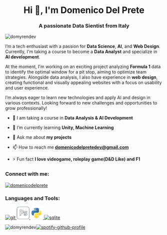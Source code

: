 <h1 align="center">Hi 👋, I'm Domenico Del Prete</h1>
<h3 align="center">A passionate Data Sientist from Italy</h3>

<p align="left"> <img src="https://komarev.com/ghpvc/?username=domyrendev&label=Profile%20views&color=0e75b6&style=flat" alt="domyrendev" /> </p>

I’m a tech enthusiast with a passion for **Data Science**, **AI**, and **Web Design**. Currently, I'm taking a course to become a **Data Analyst** and specialize in **AI development**.

At the moment, I'm working on an exciting project analyzing **Formula 1** data to identify the optimal window for a pit stop, aiming to optimize team strategies. Alongside data analysis, I also have experience in **web design**, creating functional and visually appealing websites with a focus on usability and user experience.

I’m always eager to learn new technologies and apply AI and design in various contexts. Looking forward to new challenges and opportunities to grow professionally!


- 🧠 I am taking a course in **Data Analysis & AI Development**

- 🌱 I’m currently learning **Unity, Machine Learning**

- 💬 Ask me about **my projects**

- 📫 How to reach me **domenicodelpretedev@gmail.com**

- ⚡ Fun fact **I love videogame, roleplay game(D&D Like) and F1**

<h3 align="left">Connect with me:</h3>
<p align="left">
<a href="https://linkedin.com/in/domenicodelprete" target="blank"><img align="center" src="https://raw.githubusercontent.com/rahuldkjain/github-profile-readme-generator/master/src/images/icons/Social/linked-in-alt.svg" alt="domenicodelprete" height="30" width="40" /></a>
</p>

<h3 align="left">Languages and Tools:</h3>
<p align="left"> <a href="https://git-scm.com/" target="_blank" rel="noreferrer"> <img src="https://www.vectorlogo.zone/logos/git-scm/git-scm-icon.svg" alt="git" width="40" height="40"/> </a> <a href="https://www.photoshop.com/en" target="_blank" rel="noreferrer"> <img src="https://raw.githubusercontent.com/devicons/devicon/master/icons/photoshop/photoshop-line.svg" alt="photoshop" width="40" height="40"/> </a> <a href="https://www.python.org" target="_blank" rel="noreferrer"> <img src="https://raw.githubusercontent.com/devicons/devicon/master/icons/python/python-original.svg" alt="python" width="40" height="40"/> </a> <a href="https://www.sqlite.org/" target="_blank" rel="noreferrer"> <img src="https://www.vectorlogo.zone/logos/sqlite/sqlite-icon.svg" alt="sqlite" width="40" height="40"/> </a> </p>

<p><img align="left" src="https://github-readme-stats.vercel.app/api/top-langs?username=domyrendev&show_icons=true&locale=en&layout=compact" alt="domyrendev" /></p>

[![spotify-github-profile](https://spotify-github-profile.kittinanx.com/api/view?uid=21yqpt4cwfjodmynpxobd7pvy&cover_image=true&theme=novatorem&show_offline=false&background_color=121212&interchange=false&bar_color=53b14f&bar_color_cover=false)](https://github.com/kittinan/spotify-github-profile)


